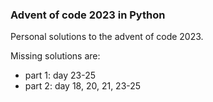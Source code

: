 ### Advent of code 2023 in Python

Personal solutions to the advent of code 2023.

Missing solutions are:
- part 1: day 23-25
- part 2: day 18, 20, 21, 23-25
